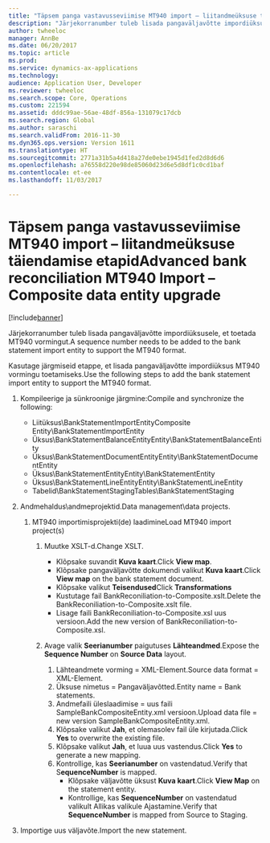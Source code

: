 ```yaml
---
title: "Täpsem panga vastavusseviimise MT940 import – liitandmeüksuse täiendamise etapid"
description: "Järjekorranumber tuleb lisada pangaväljavõtte impordiüksusele, et toetada MT940 vormingut."
author: twheeloc
manager: AnnBe
ms.date: 06/20/2017
ms.topic: article
ms.prod: 
ms.service: dynamics-ax-applications
ms.technology: 
audience: Application User, Developer
ms.reviewer: twheeloc
ms.search.scope: Core, Operations
ms.custom: 221594
ms.assetid: dddc99ae-56ae-48df-856a-131079c17dcb
ms.search.region: Global
ms.author: saraschi
ms.search.validFrom: 2016-11-30
ms.dyn365.ops.version: Version 1611
ms.translationtype: HT
ms.sourcegitcommit: 2771a31b5a4d418a27de0ebe1945d1fed2d8d6d6
ms.openlocfilehash: a76558d220e98de85060d23d6e5d8df1c0cd1baf
ms.contentlocale: et-ee
ms.lasthandoff: 11/03/2017

---
```


# <a name="advanced-bank-reconciliation-mt940-import--composite-data-entity-upgrade"></a><span data-ttu-id="a60a9-103">Täpsem panga vastavusseviimise MT940 import – liitandmeüksuse täiendamise etapid</span><span class="sxs-lookup"><span data-stu-id="a60a9-103">Advanced bank reconciliation MT940 Import – Composite data entity upgrade</span></span>

[!include[banner](../includes/banner.md)]


<span data-ttu-id="a60a9-104">Järjekorranumber tuleb lisada pangaväljavõtte impordiüksusele, et toetada MT940 vormingut.</span><span class="sxs-lookup"><span data-stu-id="a60a9-104">A sequence number needs to be added to the bank statement import entity to support the MT940 format.</span></span> 

<span data-ttu-id="a60a9-105">Kasutage järgmiseid etappe, et lisada pangaväljavõtte impordiüksus MT940 vormingu toetamiseks.</span><span class="sxs-lookup"><span data-stu-id="a60a9-105">Use the following steps to add the bank statement import entity to support the MT940 format.</span></span>

1.  <span data-ttu-id="a60a9-106">Kompileerige ja sünkroonige järgmine:</span><span class="sxs-lookup"><span data-stu-id="a60a9-106">Compile and synchronize the following:</span></span>
    -   <span data-ttu-id="a60a9-107">Liitüksus\\BankStatementImportEntity</span><span class="sxs-lookup"><span data-stu-id="a60a9-107">Composite Entity\\BankStatementImportEntity</span></span>
    -   <span data-ttu-id="a60a9-108">Üksus\\BankStatementBalanceEntity</span><span class="sxs-lookup"><span data-stu-id="a60a9-108">Entity\\BankStatementBalanceEntity</span></span>
    -   <span data-ttu-id="a60a9-109">Üksus\\BankStatementDocumentEntity</span><span class="sxs-lookup"><span data-stu-id="a60a9-109">Entity\\BankStatementDocumentEntity</span></span>
    -   <span data-ttu-id="a60a9-110">Üksus\\BankStatementEntity</span><span class="sxs-lookup"><span data-stu-id="a60a9-110">Entity\\BankStatementEntity</span></span>
    -   <span data-ttu-id="a60a9-111">Üksus\\BankStatementLineEntity</span><span class="sxs-lookup"><span data-stu-id="a60a9-111">Entity\\BankStatementLineEntity</span></span>
    -   <span data-ttu-id="a60a9-112">Tabelid\\BankStatementStaging</span><span class="sxs-lookup"><span data-stu-id="a60a9-112">Tables\\BankStatementStaging</span></span>

2.  <span data-ttu-id="a60a9-113">Andmehaldus\\andmeprojektid.</span><span class="sxs-lookup"><span data-stu-id="a60a9-113">Data management\\data projects.</span></span>
    1.  <span data-ttu-id="a60a9-114">MT940 importimisprojekti(de) laadimine</span><span class="sxs-lookup"><span data-stu-id="a60a9-114">Load MT940 import project(s)</span></span>
        1.  <span data-ttu-id="a60a9-115">Muutke XSLT-d.</span><span class="sxs-lookup"><span data-stu-id="a60a9-115">Change XSLT.</span></span>
            -   <span data-ttu-id="a60a9-116">Klõpsake suvandit **Kuva kaart**.</span><span class="sxs-lookup"><span data-stu-id="a60a9-116">Click **View map**.</span></span>
            -   <span data-ttu-id="a60a9-117">Klõpsake pangaväljavõtte dokumendi valikut **Kuva kaart**.</span><span class="sxs-lookup"><span data-stu-id="a60a9-117">Click **View map** on the bank statement document.</span></span>
            -   <span data-ttu-id="a60a9-118">Klõpsake valikut **Teisendused**</span><span class="sxs-lookup"><span data-stu-id="a60a9-118">Click **Transformations**</span></span>
            -   <span data-ttu-id="a60a9-119">Kustutage fail BankReconiliation-to-Composite.xslt.</span><span class="sxs-lookup"><span data-stu-id="a60a9-119">Delete the BankReconiliation-to-Composite.xslt file.</span></span>
            -   <span data-ttu-id="a60a9-120">Lisage faili BankReconiliation-to-Composite.xsl uus versioon.</span><span class="sxs-lookup"><span data-stu-id="a60a9-120">Add the new version of BankReconiliation-to-Composite.xsl.</span></span>

        2.  <span data-ttu-id="a60a9-121">Avage valik **Seerianumber** paigutuses **Lähteandmed**.</span><span class="sxs-lookup"><span data-stu-id="a60a9-121">Expose the **Sequence Number** on **Source Data** layout.</span></span>
            1.  <span data-ttu-id="a60a9-122">Lähteandmete vorming = XML-Element.</span><span class="sxs-lookup"><span data-stu-id="a60a9-122">Source data format = XML-Element.</span></span>
            2.  <span data-ttu-id="a60a9-123">Üksuse nimetus = Pangaväljavõtted.</span><span class="sxs-lookup"><span data-stu-id="a60a9-123">Entity name = Bank statements.</span></span>
            3.  <span data-ttu-id="a60a9-124">Andmefaili üleslaadimise = uus faili SampleBankCompositeEntity.xml versioon.</span><span class="sxs-lookup"><span data-stu-id="a60a9-124">Upload data file = new version SampleBankCompositeEntity.xml.</span></span>
            4.  <span data-ttu-id="a60a9-125">Klõpsake valikut **Jah**, et olemasolev fail üle kirjutada.</span><span class="sxs-lookup"><span data-stu-id="a60a9-125">Click **Yes** to overwrite the existing file.</span></span>
            5.  <span data-ttu-id="a60a9-126">Klõpsake valikut **Jah**, et luua uus vastendus.</span><span class="sxs-lookup"><span data-stu-id="a60a9-126">Click **Yes** to generate a new mapping.</span></span>
            6.  <span data-ttu-id="a60a9-127">Kontrollige, kas **Seerianumber** on vastendatud.</span><span class="sxs-lookup"><span data-stu-id="a60a9-127">Verify that S**equenceNumber** is mapped.</span></span>
                -   <span data-ttu-id="a60a9-128">Klõpsake väljavõtte üksust **Kuva kaart**.</span><span class="sxs-lookup"><span data-stu-id="a60a9-128">Click **View Map** on the statement entity.</span></span>
                -   <span data-ttu-id="a60a9-129">Kontrollige, kas **SequenceNumber** on vastendatud valikult Allikas valikule Ajastamine.</span><span class="sxs-lookup"><span data-stu-id="a60a9-129">Verify that **SequenceNumber** is mapped from Source to Staging.</span></span>

3.  <span data-ttu-id="a60a9-130">Importige uus väljavõte.</span><span class="sxs-lookup"><span data-stu-id="a60a9-130">Import the new statement.</span></span>





